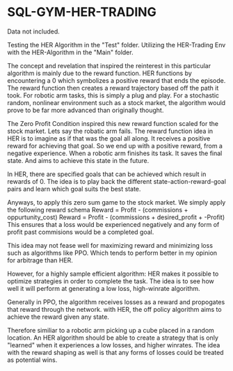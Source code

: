 # SQL-GYM-HER-TRADING
Data not included.

Testing the HER Algorithm in the "Test" folder.
Utilizing the HER-Trading Env with the HER-Algorithm in the "Main" folder.

The concept and revelation that inspired the reinterest in this particular algorithm is mainly due to the reward function. HER functions by encountering a 0 which symbolizes a positive reward that ends the episode. The reward function then creates a reward trajectory based off the path it took. For robotic arm tasks, this is simply a plug and play. For a stochastic random, nonlinear environment such as a stock market, the algorithm would prove to be far more advanced than originally thought.

The Zero Profit Condition inspired this new reward function scaled for the stock market. 
Lets say the robatic arm fails. The reward function idea in HER is to imagine as if that was the goal all along. It receives a positive reward for achieving that goal. So we end up with a positive reward, from a negative experience.
When a robotic arm finishes its task. It saves the final state. And aims to achieve this state in the future.

In HER, there are specified goals that can be achieved which result in rewards of 0. The idea is to play back the different state-action-reward-goal pairs and learn which goal suits the best state.

Anyways, to apply this zero sum game to the stock market. We simply apply the following reward schema
Reward = Profit - (commissions + oppurtunity_cost)
Reward = Profit - (commissions + desired_profit + -Profit)
This ensures that a loss would be experienced negatively and any form of profit past commisions would be a completed goal.

This idea may not fease well for maximizing reward and minimizing loss such as algorithms like PPO. Which tends to perform better in my opinion for arbitrage than HER.

However, for a highly sample efficient algorithm: HER makes it possible to optimize strategies in order to complete the task.
The idea is to see how well it will perform at generating a low loss, high-winrate algorithm.

Generally in PPO, the algorithm receives losses as a reward and propogates that reward through the network.
with HER, the off policy algorithm aims to achieve the reward given any state.

Therefore similiar to a robotic arm picking up a cube placed in a random location.
An HER algorithm should be able to create a strategy that is only "learned" when it experiences a low losses, and higher winrates.
The idea with the reward shaping as well is that any forms of losses could be treated as potential wins.
